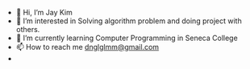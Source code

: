 - 👋 Hi, I’m Jay Kim
- 👀 I’m interested in Solving algorithm problem and doing project with others.
- 🌱 I’m currently learning Computer Programming in Seneca College
- 📫 How to reach me dnglglmm@gmail.com
- 

<!---
jjaykim/jjaykim is a ✨ special ✨ repository because its `README.md` (this file) appears on your GitHub profile.
You can click the Preview link to take a look at your changes.
--->
